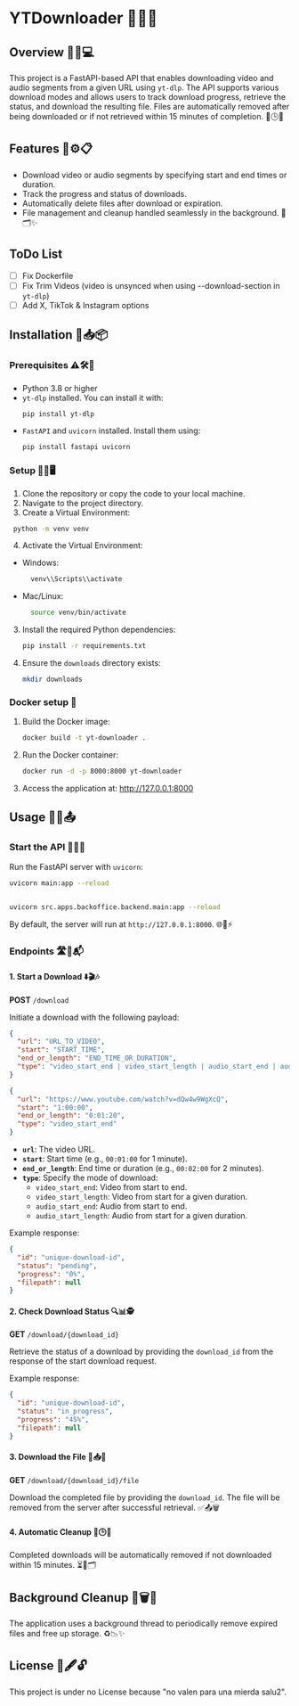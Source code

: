 # YTDownloader 🎥🎵✨

## Overview 🌟📂💻

This project is a FastAPI-based API that enables downloading video and audio segments from a given URL using `yt-dlp`. The API supports various download modes and allows users to track download progress, retrieve the status, and download the resulting file. Files are automatically removed after being downloaded or if not retrieved within 15 minutes of completion. 🚀🕒✅

## Features 🌈⚙️📋

- Download video or audio segments by specifying start and end times or duration.
- Track the progress and status of downloads.
- Automatically delete files after download or expiration.
- File management and cleanup handled seamlessly in the background. 🔄🗂️✨

## ToDo List

- [ ] Fix Dockerfile
- [ ] Fix Trim Videos (video is unsynced when using --download-section in `yt-dlp`)
- [ ] Add X, TikTok & Instagram options

## Installation 🔧📥📦

### Prerequisites ⚠️🛠️🧰

- Python 3.8 or higher
- `yt-dlp` installed. You can install it with:
  ```bash
  pip install yt-dlp
  ```
- `FastAPI` and `uvicorn` installed. Install them using:
  ```bash
  pip install fastapi uvicorn
  ```

### Setup 📁📜🖥️

1. Clone the repository or copy the code to your local machine.
2. Navigate to the project directory.
3. Create a Virtual Environment:

```bash
 python -m venv venv
```

4. Activate the Virtual Environment:

- Windows:
  ```bash
    venv\\Scripts\\activate
  ```
- Mac/Linux:
  ```bash
    source venv/bin/activate
  ```

3. Install the required Python dependencies:
   ```bash
   pip install -r requirements.txt
   ```
4. Ensure the `downloads` directory exists:
   ```bash
   mkdir downloads
   ```

### Docker setup 🐋

1. Build the Docker image:
   ```bash
   docker build -t yt-downloader .
   ```
2. Run the Docker container:
   ```bash
   docker run -d -p 8000:8000 yt-downloader
   ```
3. Access the application at: http://127.0.0.1:8000

## Usage 📡💾📤

### Start the API 🏁🚀📡

Run the FastAPI server with `uvicorn`:

```bash
uvicorn main:app --reload


uvicorn src.apps.backoffice.backend.main:app --reload

```

By default, the server will run at `http://127.0.0.1:8000`. 🌐📍⚡

### Endpoints 🛣️📩📬

#### 1. Start a Download ⬇️🎬🎶

**POST** `/download`

Initiate a download with the following payload:

```json
{
  "url": "URL_TO_VIDEO",
  "start": "START_TIME",
  "end_or_length": "END_TIME_OR_DURATION",
  "type": "video_start_end | video_start_length | audio_start_end | audio_start_length"
}
```

```json
{
  "url": "https://www.youtube.com/watch?v=dQw4w9WgXcQ",
  "start": "1:00:00",
  "end_or_length": "0:01:20",
  "type": "video_start_end"
}
```

- **`url`**: The video URL.
- **`start`**: Start time (e.g., `00:01:00` for 1 minute).
- **`end_or_length`**: End time or duration (e.g., `00:02:00` for 2 minutes).
- **`type`**: Specify the mode of download:
  - `video_start_end`: Video from start to end.
  - `video_start_length`: Video from start for a given duration.
  - `audio_start_end`: Audio from start to end.
  - `audio_start_length`: Audio from start for a given duration.

Example response:

```json
{
  "id": "unique-download-id",
  "status": "pending",
  "progress": "0%",
  "filepath": null
}
```

#### 2. Check Download Status 🔍📊🕵️

**GET** `/download/{download_id}`

Retrieve the status of a download by providing the `download_id` from the response of the start download request.

Example response:

```json
{
  "id": "unique-download-id",
  "status": "in_progress",
  "progress": "45%",
  "filepath": null
}
```

#### 3. Download the File 📁📥💾

**GET** `/download/{download_id}/file`

Download the completed file by providing the `download_id`. The file will be removed from the server after successful retrieval. ✅📤🗑️

#### 4. Automatic Cleanup 🧹🕒💨

Completed downloads will be automatically removed if not downloaded within 15 minutes. ⏳🚫🗂️

## Background Cleanup 🔄🗑️🌌

The application uses a background thread to periodically remove expired files and free up storage. ♻️📉✨

## License 📜🖋️🔓

This project is under no License because "no valen para una mierda salu2".
